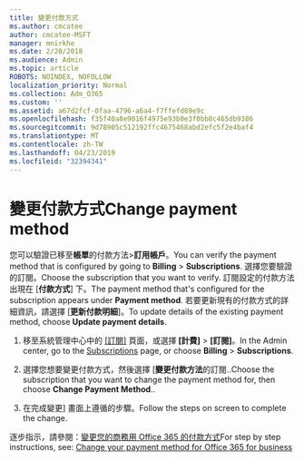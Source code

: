 ```yaml
---
title: 變更付款方式
ms.author: cmcatee
author: cmcatee-MSFT
manager: mnirkhe
ms.date: 2/20/2018
ms.audience: Admin
ms.topic: article
ROBOTS: NOINDEX, NOFOLLOW
localization_priority: Normal
ms.collection: Adm_O365
ms.custom: ''
ms.assetid: a67d2fcf-0faa-4796-a6a4-f7ffefd89e9c
ms.openlocfilehash: f35f40a8e9016f4975e93b0e3f0bb8c465db9386
ms.sourcegitcommit: 9d78905c512192ffc4675468abd2efc5f2e4baf4
ms.translationtype: MT
ms.contentlocale: zh-TW
ms.lasthandoff: 04/23/2019
ms.locfileid: "32394341"
---
```

# <a name="change-payment-method"></a><span data-ttu-id="c7f78-102">變更付款方式</span><span class="sxs-lookup"><span data-stu-id="c7f78-102">Change payment method</span></span>

<span data-ttu-id="c7f78-103">您可以驗證已移至**帳單**的付款方法\>**訂用帳戶**。</span><span class="sxs-lookup"><span data-stu-id="c7f78-103">You can verify the payment method that is configured by going to **Billing** \> **Subscriptions**.</span></span> <span data-ttu-id="c7f78-104">選擇您要驗證的訂閱。</span><span class="sxs-lookup"><span data-stu-id="c7f78-104">Choose the subscription that you want to verify.</span></span> <span data-ttu-id="c7f78-105">訂閱設定的付款方法出現在 [**付款方式**] 下。</span><span class="sxs-lookup"><span data-stu-id="c7f78-105">The payment method that's configured for the subscription appears under **Payment method**.</span></span> <span data-ttu-id="c7f78-106">若要更新現有的付款方式的詳細資訊，請選擇 [**更新付款明細**]。</span><span class="sxs-lookup"><span data-stu-id="c7f78-106">To update details of the existing payment method, choose **Update payment details**.</span></span>
  
1. <span data-ttu-id="c7f78-107">移至系統管理中心中的 [[訂閱]](https://go.microsoft.com/fwlink/p/?linkid=842054) 頁面，或選擇 **[計費]** \> **[訂閱]**。</span><span class="sxs-lookup"><span data-stu-id="c7f78-107">In the Admin center, go to the [Subscriptions](https://go.microsoft.com/fwlink/p/?linkid=842054) page, or choose **Billing** \> **Subscriptions**.</span></span>
    
2. <span data-ttu-id="c7f78-108">選擇您想要變更付款方式，然後選擇 [**變更付款方法**的訂閱..</span><span class="sxs-lookup"><span data-stu-id="c7f78-108">Choose the subscription that you want to change the payment method for, then choose **Change Payment Method**..</span></span>
    
3. <span data-ttu-id="c7f78-109">在完成變更] 畫面上遵循的步驟。</span><span class="sxs-lookup"><span data-stu-id="c7f78-109">Follow the steps on screen to complete the change.</span></span>
    
<span data-ttu-id="c7f78-110">逐步指示，請參閱：[變更您的商務用 Office 365 的付款方式](https://support.office.com/article/8652f539-3123-4a8f-b9bd-6aa2f0e0372d)</span><span class="sxs-lookup"><span data-stu-id="c7f78-110">For step by step instructions, see: [Change your payment method for Office 365 for business](https://support.office.com/article/8652f539-3123-4a8f-b9bd-6aa2f0e0372d)</span></span>
  

